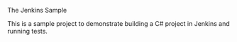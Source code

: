 The Jenkins Sample

This is a sample project to demonstrate building a C# project in Jenkins and running tests.